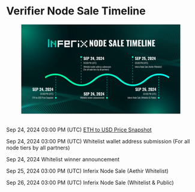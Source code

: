 # Verifier Node Sale Timeline

<figure><img src="../../.gitbook/assets/image (11).png" alt=""><figcaption></figcaption></figure>

\
Sep 24, 2024 03:00 PM (UTC) [ETH to USD Price Snapshot](node-purchase-caps.md)

Sep 24, 2024 03:00 PM (UTC) Whitelist wallet address submission (For all node tiers by all partners)

Sep 24, 2024 Whitelist winner announcement

Sep 25, 2024 03:00 PM (UTC) Inferix Node Sale (Aethir Whitelist)

Sep 26, 2024 03:00 PM (UTC) Inferix Node Sale (Whitelist & Public)
